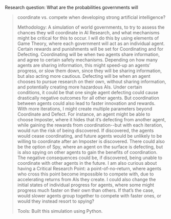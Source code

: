Research question: What are the probabilities governments will
> coordinate vs. compete when developing strong artificial intelligence?
>
> Methodology: A simulation of world governments, to try
> to assess the chances they will coordinate in AI Research, and what
> mechanisms might be critical for this to occur. I will do this by
> using elements of Game Theory, where each government will act as an
> individual agent. Certain rewards and punishments will be set for
> Coordinating and for Defecting. Coordinating will be when two agents
> share information, and agree to certain safety mechanisms. Depending
> on how many agents are sharing information, this might speed-up an
> agents’ progress, or slow them down, since they will be sharing
> information, but also acting more cautious. Defecting will be when an
> agent chooses to pursue research on their own, without sharing
> information, and potentially creating more hazardous AIs. Under
> certain conditions, it could be that one single agent defecting could
> cause drastically negative outcomes for all other agents. But
> coordination between agents could also lead to faster innovation and
> rewards. With more iterations, I might create multiple parameters
> beyond Coordinate and Defect. For instance, an agent might be able to
> choose Imposter, where it hides that it’s defecting from another
> agent, while gaining the rewards from coordination--but with each
> iteration, would run the risk of being discovered. If discovered, the
> agents would cease coordinating, and future agents would be unlikely
> to be willing to coordinate after an Imposter is discovered. There
> could also be the option of Spy, where an agent on the surface is
> defecting, but is also spying on other agents to gain the benefits of
> coordination. The negative consequences could be, if discovered, being
> unable to coordinate with other agents in the future. I am also
> curious about having a Critical Research Point: a point-of-no-return,
> where agents who cross this point become impossible to compete with,
> due to accelerating returns from AIs they create. I could also change
> the initial states of individual progress for agents, where some might
> progress much faster on their own than others. If that’s the case,
> would slower agents group together to compete with faster ones, or
> would they instead resort to spying?
>
> Tools: Built this simulation using Python.